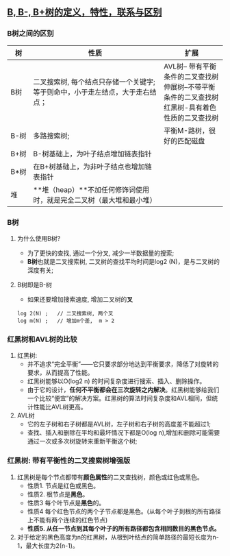 ## [B, B-, B+树的定义，特性，联系与区别](https://blog.csdn.net/l1394049664/article/details/81463591)

### B树之间的区别

| 树   | 性质                                                         | 扩展                                                         |
| ---- | ------------------------------------------------------------ | ------------------------------------------------------------ |
| B树  | 二叉搜索树, 每个结点只存储一个关键字; <br />等于则命中，小于走左结点，大于走右结点； | AVL树– 带有平衡条件的二叉查找树<br />伸展树–不带平衡条件的二叉查找树<br />红黑树-具有着色性质的二叉查找树 |
| B-树 | 多路搜索树;                                                  | 平衡M-路树，很好的匹配磁盘                                   |
| B+树 | B-树基础上，为叶子结点增加链表指针                           |                                                              |
| B*树 | 在B+树基础上，为非叶子结点也增加链表指针                     |                                                              |
| 堆   | **堆（heap）**不加任何修饰词使用时，就是完全二叉树（最大堆和最小堆） |                                                              |

### B树

1. 为什么使用B树?

   - 为了更快的查找, 通过一个分叉, 减少一半数据量的搜索;
   - **B树**也就是二叉搜索树,  二叉树的查找平均时间是log2 (N)，是与二叉树的深度有关;

2. B树即是B-树

   - 如果还要增加搜索速度, 增加二叉树的**叉**

   ```
   log 2(N)	;	// 二叉搜索树, 两个叉
   log m(N)	;	// 增加m个差,  m > 2
   ```

### 红黑树和AVL树的比较

1. 红黑树:
   + 并不追求“完全平衡”——它只要求部分地达到平衡要求，降低了对旋转的要求，从而提高了性能。
   + 红黑树能够以O(log2 n) 的时间复杂度进行搜索、插入、删除操作。
   + 由于它的设计，**任何不平衡都会在三次旋转之内解决**。红黑树能够给我们一个比较“便宜”的解决方案。红黑树的算法时间复杂度和AVL相同，但统计性能比AVL树更高。
2. AVL树
   + 它的左子树和右子树都是AVL树，左子树和右子树的高度差不能超过1;
   + 查找、插入和删除在平均和最坏情况下都是O(log n),增加和删除可能需要通过一次或多次树旋转来重新平衡这个树;

### 红黑树:  带有平衡性的二叉搜索树增强版

1. 红黑树是每个节点都带有**颜色属性**的二叉查找树，颜色或红色或黑色。
   + 性质1. 节点是红色或黑色。
   + 性质2. 根节点是**黑色**。
   + 性质3 每个叶节点是**黑色**的。
   + 性质4 每个红色节点的两个子节点都是黑色。(从每个叶子到根的所有路径上不能有两个连续的红色节点)
   + **性质5. 从任一节点到其每个叶子的所有路径都包含相同数目的黑色节点。**
2. 对于给定的黑色高度为n的红黑树，从根到叶结点的简单路径的最短长度为n-1，最大长度为2(n-1)。
